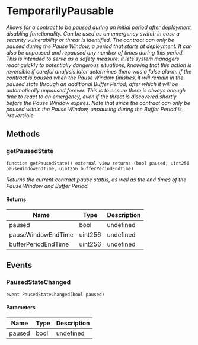 # TemporarilyPausable







*Allows for a contract to be paused during an initial period after deployment, disabling functionality. Can be used as an emergency switch in case a security vulnerability or threat is identified. The contract can only be paused during the Pause Window, a period that starts at deployment. It can also be unpaused and repaused any number of times during this period. This is intended to serve as a safety measure: it lets system managers react quickly to potentially dangerous situations, knowing that this action is reversible if careful analysis later determines there was a false alarm. If the contract is paused when the Pause Window finishes, it will remain in the paused state through an additional Buffer Period, after which it will be automatically unpaused forever. This is to ensure there is always enough time to react to an emergency, even if the threat is discovered shortly before the Pause Window expires. Note that since the contract can only be paused within the Pause Window, unpausing during the Buffer Period is irreversible.*

## Methods

### getPausedState

```solidity
function getPausedState() external view returns (bool paused, uint256 pauseWindowEndTime, uint256 bufferPeriodEndTime)
```



*Returns the current contract pause status, as well as the end times of the Pause Window and Buffer Period.*


#### Returns

| Name | Type | Description |
|---|---|---|
| paused | bool | undefined |
| pauseWindowEndTime | uint256 | undefined |
| bufferPeriodEndTime | uint256 | undefined |



## Events

### PausedStateChanged

```solidity
event PausedStateChanged(bool paused)
```





#### Parameters

| Name | Type | Description |
|---|---|---|
| paused  | bool | undefined |



